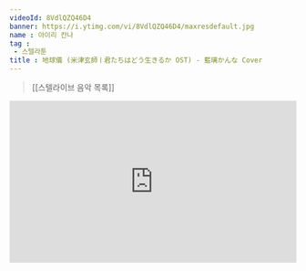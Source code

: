 ```yaml
---
videoId: 8VdlQZQ46D4
banner: https://i.ytimg.com/vi/8VdlQZQ46D4/maxresdefault.jpg
name : 아이리 칸나
tag : 
 - 스텔라툰
title : 地球儀 (米津玄師ㅣ君たちはどう生きるか OST) - 藍璃かんな Cover
---
```

> [[스텔라이브 음악 목록]]
<div style="position:relative;width:100%;padding-bottom:56.25%"><iframe style="width:100%;height:100%; position:absolute"  src="https://www.youtube.com/embed/8VdlQZQ46D4"  frameborder="0" allow="accelerometer; autoplay; clipboard-write; encrypted-media; gyroscope; picture-in-picture; web-share" allowfullscreen></iframe></div>